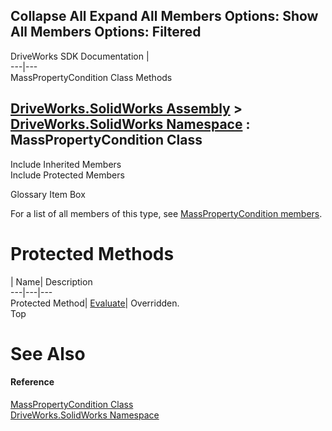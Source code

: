 Collapse All Expand All Members Options: Show All  Members Options: Filtered   
---  
DriveWorks SDK Documentation  |   
---|---  
MassPropertyCondition Class Methods   
  
[DriveWorks.SolidWorks Assembly](topic13342.md) > [DriveWorks.SolidWorks Namespace](topic13345.md) : MassPropertyCondition Class  
---  
  
Include Inherited Members    
Include Protected Members    


Glossary Item Box

For a list of all members of this type, see [MassPropertyCondition members](topic13782.md).

# Protected Methods

| Name| Description  
---|---|---  
Protected Method| [Evaluate](topic13788.md)| Overridden.   
Top

# See Also

#### Reference

[MassPropertyCondition Class](topic13781.md)   
[DriveWorks.SolidWorks Namespace](topic13345.md)


